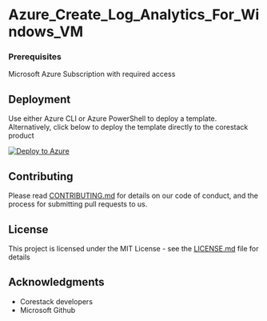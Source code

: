 
# Azure_Create_Log_Analytics_For_Windows_VM



### Prerequisites

Microsoft Azure Subscription with required access

## Deployment

Use either Azure CLI or Azure PowerShell to deploy a template. Alternatively, click below to deploy the template directly to the corestack product 

[![Deploy to Azure](https://docs.corestack.io/wp-content/uploads/2019/09/deploy-to-corestack.svg)](http://sandbox.corestack.io/heatstack/templates?repositories=github&external_redirect=true&name=Azure_Create_Log_Analytics_For_Windows_VM&url=https://raw.githubusercontent.com/corestacklabs/Templates/master/arm/Azure_Create_Log_Analytics_For_Windows_VM/Azure_Create_Log_Analytics_For_Windows_VM_content.json&engine=arm&type[0]=Cloud&classification[0]=Provisioning&services[0]=Azure&scope=tenant#/mytemplates)

## Contributing

Please read [CONTRIBUTING.md](https://gist.github.com/karthick-kk/30e4fd3f279492b4f040d5cd569d21d0) for details on our code of conduct, and the process for submitting pull requests to us.

## License

This project is licensed under the MIT License - see the [LICENSE.md](LICENSE.md) file for details

## Acknowledgments

* Corestack developers
* Microsoft Github

